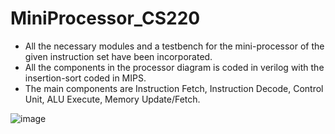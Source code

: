 # MiniProcessor_CS220
 - All the necessary modules and a testbench for the mini-processor of the given instruction set have been incorporated.
 - All the components in the processor diagram is coded in verilog with the insertion-sort coded in MIPS.
 - The main components are Instruction Fetch, Instruction Decode, Control Unit, ALU Execute, Memory Update/Fetch.
   
  ![image](https://github.com/user-attachments/assets/5e89a437-c0e6-46f1-819d-381ec78fd120)
